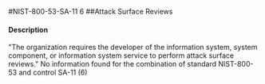 #NIST-800-53-SA-11 6
##Attack Surface Reviews
#### Description
"The organization requires the developer of the information system, system component, or information system service to perform attack surface reviews."
No information found for the combination of standard NIST-800-53 and control SA-11 (6)
